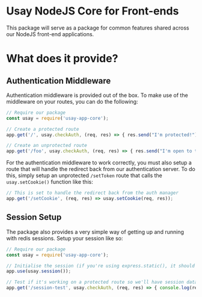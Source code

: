 # Usay NodeJS Core for Front-ends

This package will serve as a package for common features shared across our NodeJS front-end applications.

# What does it provide?

## Authentication Middleware

Authentication middleware is provided out of the box. To make use of the middleware on your routes, you can do the following:

```js
// Require our package
const usay = require('usay-app-core');

// Create a protected route
app.get('/', usay.checkAuth, (req, res) => { res.send("I'm protected!") });

// Create an unprotected route
app.get('/foo', usay.checkAuth, (req, res) => { res.send("I'm open to the world!") });
```

For the authentication middleware to work correctly, you must also setup a route that will handle the redirect back from our authentication server. To do this, simply setup an unprotected `/setToken` route that calls the `usay.setCookie()` function like this:

```js
// This is set to handle the redirect back from the auth manager
app.get('/setCookie', (req, res) => usay.setCookie(req, res));
```

## Session Setup

The package also provides a very simple way of getting up and running with redis sessions. Setup your session like so:

```js
// Require our package
const usay = require('usay-app-core');

// Initialise the session (if you're using express.static(), it should be above this statement as to not cause issues)
app.use(usay.session());

// Test if it's working on a protected route so we'll have session data to display
app.get('/session-test', usay.checkAuth, (req, res) => { console.log(req.session) });
```
